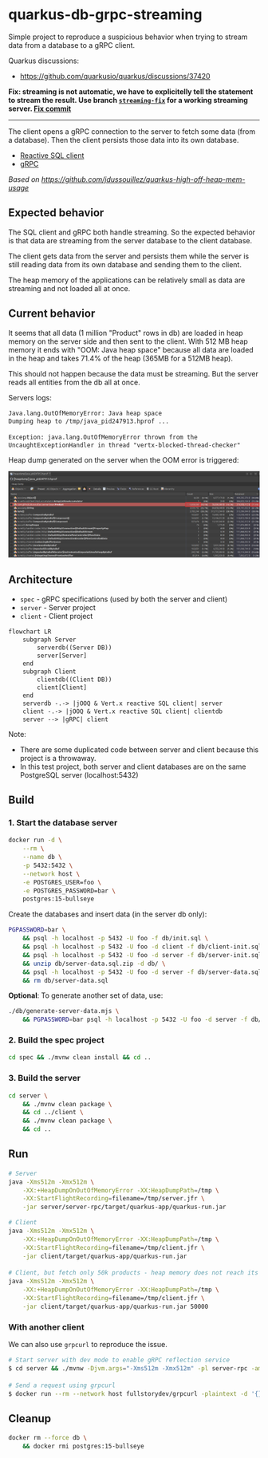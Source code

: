 # quarkus-db-grpc-streaming

Simple project to reproduce a suspicious behavior when trying to stream data from a database to a gRPC client.

Quarkus discussions:
- https://github.com/quarkusio/quarkus/discussions/37420

**Fix: streaming is not automatic, we have to explicitelly tell the statement to stream the result. Use branch [`streaming-fix`](https://github.com/jdussouillez/quarkus-db-grpc-streaming) for a working streaming server. [Fix commit](https://github.com/jdussouillez/quarkus-db-grpc-streaming/commit/dfa03d5e926c462ed5dc745f178dab7ed8d59884)**

-----

The client opens a gRPC connection to the server to fetch some data (from a database). Then the client persists those data into its own database.

- [Reactive SQL client](https://quarkus.io/guides/reactive-sql-clients)
- [gRPC](https://quarkus.io/guides/grpc-getting-started)

*Based on https://github.com/jdussouillez/quarkus-high-off-heap-mem-usage*

## Expected behavior

The SQL client and gRPC both handle streaming. So the expected behavior is that data are streaming from the server database to the client database.

The client gets data from the server and persists them while the server is still reading data from its own database and sending them to the client.

The heap memory of the applications can be relatively small as data are streaming and not loaded all at once.

## Current behavior

It seems that all data (1 million "Product" rows in db) are loaded in heap memory on the server side and then sent to the client.
With 512 MB heap memory it ends with "OOM: Java heap space" because all data are loaded in the heap and takes 71.4% of the heap (365MB for a 512MB heap).

This should not happen because the data must be streaming. But the server reads all entities from the db all at once.

Servers logs:
```
Java.lang.OutOfMemoryError: Java heap space
Dumping heap to /tmp/java_pid247913.hprof ...

Exception: java.lang.OutOfMemoryError thrown from the UncaughtExceptionHandler in thread "vertx-blocked-thread-checker"
```

Heap dump generated on the server when the OOM error is triggered:

![Server heap dump](./assets/oom-server-heap.png)

## Architecture

- `spec` - gRPC specifications (used by both the server and client)
- `server` - Server project
- `client` - Client project

```mermaid
flowchart LR
    subgraph Server
        serverdb((Server DB))
        server[Server]
    end
    subgraph Client
        clientdb((Client DB))
        client[Client]
    end
    serverdb -.-> |jOOQ & Vert.x reactive SQL client| server
    client -.-> |jOOQ & Vert.x reactive SQL client| clientdb
    server --> |gRPC| client
```

Note:
- There are some duplicated code between server and client because this project is a throwaway.
- In this test project, both server and client databases are on the same PostgreSQL server (localhost:5432)

## Build

### 1. Start the database server

```sh
docker run -d \
    --rm \
    --name db \
    -p 5432:5432 \
    --network host \
    -e POSTGRES_USER=foo \
    -e POSTGRES_PASSWORD=bar \
    postgres:15-bullseye
```

Create the databases and insert data (in the server db only):

```sh
PGPASSWORD=bar \
    && psql -h localhost -p 5432 -U foo -f db/init.sql \
    && psql -h localhost -p 5432 -U foo -d client -f db/client-init.sql \
    && psql -h localhost -p 5432 -U foo -d server -f db/server-init.sql \
    && unzip db/server-data.sql.zip -d db/ \
    && psql -h localhost -p 5432 -U foo -d server -f db/server-data.sql -q -1 \
    && rm db/server-data.sql
```

**Optional**: To generate another set of data, use:

```sh
./db/generate-server-data.mjs \
    && PGPASSWORD=bar psql -h localhost -p 5432 -U foo -d server -f db/server-data.sql -q -1
```

### 2. Build the spec project

```sh
cd spec && ./mvnw clean install && cd ..
```

### 3. Build the server

```sh
cd server \
    && ./mvnw clean package \
    && cd ../client \
    && ./mvnw clean package \
    && cd ..
```

## Run

```sh
# Server
java -Xms512m -Xmx512m \
    -XX:+HeapDumpOnOutOfMemoryError -XX:HeapDumpPath=/tmp \
    -XX:StartFlightRecording=filename=/tmp/server.jfr \
    -jar server/server-rpc/target/quarkus-app/quarkus-run.jar
```

```sh
# Client
java -Xms512m -Xmx512m \
    -XX:+HeapDumpOnOutOfMemoryError -XX:HeapDumpPath=/tmp \
    -XX:StartFlightRecording=filename=/tmp/client.jfr \
    -jar client/target/quarkus-app/quarkus-run.jar

# Client, but fetch only 50k products - heap memory does not reach its max on the server side so everything works fine
java -Xms512m -Xmx512m \
    -XX:+HeapDumpOnOutOfMemoryError -XX:HeapDumpPath=/tmp \
    -XX:StartFlightRecording=filename=/tmp/client.jfr \
    -jar client/target/quarkus-app/quarkus-run.jar 50000
```

### With another client

We can also use `grpcurl` to reproduce the issue.

```sh
# Start server with dev mode to enable gRPC reflection service
$ cd server && ./mvnw -Djvm.args="-Xms512m -Xmx512m" -pl server-rpc -am quarkus:dev

# Send a request using grpcurl
$ docker run --rm --network host fullstorydev/grpcurl -plaintext -d '{}' localhost:1501 com.github.jdussouillez.api.grpc.ProductGrpcApiService/GetAll
```

## Cleanup

```sh
docker rm --force db \
    && docker rmi postgres:15-bullseye
```
